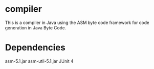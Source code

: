 # compiler
This is a compiler in Java using the ASM byte code framework for code generation in Java Byte Code.

# Dependencies
asm-5.1.jar
asm-util-5.1.jar
JUnit 4
